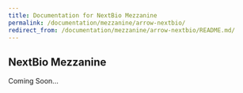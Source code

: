 ```yaml
---
title: Documentation for NextBio Mezzanine
permalink: /documentation/mezzanine/arrow-nextbio/
redirect_from: /documentation/mezzanine/arrow-nextbio/README.md/
---
```

## NextBio Mezzanine

Coming Soon...